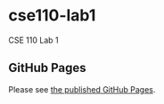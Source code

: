 # cse110-lab1
CSE 110 Lab 1

## GitHub Pages

Please see [the published GitHub Pages](https://anematode.github.io/cse110-lab1/index.html).